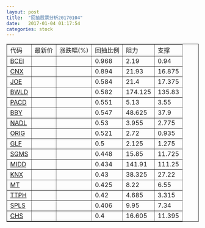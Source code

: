 ```yaml
---
layout: post
title:  "回抽股票分析20170104"
date:   2017-01-04 01:17:54
categories: stock
---
```

<script type="text/javascript">
var stockList = []
stockList.push('gb_bcei');
stockList.push('gb_cnx');
stockList.push('gb_joe');
stockList.push('gb_bwld');
stockList.push('gb_pacd');
stockList.push('gb_bby');
stockList.push('gb_nadl');
stockList.push('gb_orig');
stockList.push('gb_glf');
stockList.push('gb_sgms');
stockList.push('gb_midd');
stockList.push('gb_knx');
stockList.push('gb_mt');
stockList.push('gb_ttph');
stockList.push('gb_spls');
stockList.push('gb_chs');
</script>
<table border="1">
 <tr>
 <td>代码</td>
 <td>最新价</td>
 <td>涨跌幅(%)</td>
 <td>回抽比例</td>
 <td>阻力</td>
 <td>支撑</td>
</tr>
  <tr id="bcei">
  <td><a href="http://stock.finance.sina.com.cn/usstock/quotes/BCEI.html" target="_blank">BCEI</a></td><td></td><td></td><td>0.968</td><td>2.19</td><td>0.94</td></tr>
  <tr id="cnx">
  <td><a href="http://stock.finance.sina.com.cn/usstock/quotes/CNX.html" target="_blank">CNX</a></td><td></td><td></td><td>0.894</td><td>21.93</td><td>16.875</td></tr>
  <tr id="joe">
  <td><a href="http://stock.finance.sina.com.cn/usstock/quotes/JOE.html" target="_blank">JOE</a></td><td></td><td></td><td>0.584</td><td>21.4</td><td>17.375</td></tr>
  <tr id="bwld">
  <td><a href="http://stock.finance.sina.com.cn/usstock/quotes/BWLD.html" target="_blank">BWLD</a></td><td></td><td></td><td>0.582</td><td>174.125</td><td>135.83</td></tr>
  <tr id="pacd">
  <td><a href="http://stock.finance.sina.com.cn/usstock/quotes/PACD.html" target="_blank">PACD</a></td><td></td><td></td><td>0.551</td><td>5.13</td><td>3.55</td></tr>
  <tr id="bby">
  <td><a href="http://stock.finance.sina.com.cn/usstock/quotes/BBY.html" target="_blank">BBY</a></td><td></td><td></td><td>0.547</td><td>48.625</td><td>37.9</td></tr>
  <tr id="nadl">
  <td><a href="http://stock.finance.sina.com.cn/usstock/quotes/NADL.html" target="_blank">NADL</a></td><td></td><td></td><td>0.53</td><td>3.955</td><td>2.775</td></tr>
  <tr id="orig">
  <td><a href="http://stock.finance.sina.com.cn/usstock/quotes/ORIG.html" target="_blank">ORIG</a></td><td></td><td></td><td>0.521</td><td>2.72</td><td>0.935</td></tr>
  <tr id="glf">
  <td><a href="http://stock.finance.sina.com.cn/usstock/quotes/GLF.html" target="_blank">GLF</a></td><td></td><td></td><td>0.5</td><td>2.125</td><td>1.275</td></tr>
  <tr id="sgms">
  <td><a href="http://stock.finance.sina.com.cn/usstock/quotes/SGMS.html" target="_blank">SGMS</a></td><td></td><td></td><td>0.448</td><td>15.85</td><td>11.725</td></tr>
  <tr id="midd">
  <td><a href="http://stock.finance.sina.com.cn/usstock/quotes/MIDD.html" target="_blank">MIDD</a></td><td></td><td></td><td>0.434</td><td>141.91</td><td>111.25</td></tr>
  <tr id="knx">
  <td><a href="http://stock.finance.sina.com.cn/usstock/quotes/KNX.html" target="_blank">KNX</a></td><td></td><td></td><td>0.43</td><td>38.325</td><td>27.22</td></tr>
  <tr id="mt">
  <td><a href="http://stock.finance.sina.com.cn/usstock/quotes/MT.html" target="_blank">MT</a></td><td></td><td></td><td>0.425</td><td>8.22</td><td>6.55</td></tr>
  <tr id="ttph">
  <td><a href="http://stock.finance.sina.com.cn/usstock/quotes/TTPH.html" target="_blank">TTPH</a></td><td></td><td></td><td>0.42</td><td>4.685</td><td>3.315</td></tr>
  <tr id="spls">
  <td><a href="http://stock.finance.sina.com.cn/usstock/quotes/SPLS.html" target="_blank">SPLS</a></td><td></td><td></td><td>0.406</td><td>9.95</td><td>7.34</td></tr>
  <tr id="chs">
  <td><a href="http://stock.finance.sina.com.cn/usstock/quotes/CHS.html" target="_blank">CHS</a></td><td></td><td></td><td>0.4</td><td>16.605</td><td>11.395</td></tr>
</table>
